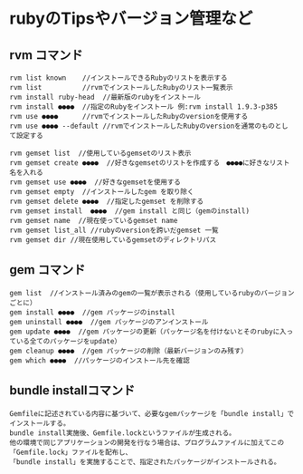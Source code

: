 # rubyのTipsやバージョン管理など

## rvm コマンド


    rvm list known    //インストールできるRubyのリストを表示する
    rvm list          //rvmでインストールしたRubyのリスト一覧表示
    rvm install ruby-head  //最新版のrubyをインストール
    rvm install ●●●●  //指定のRubyをインストール 例:rvm install 1.9.3-p385
    rvm use ●●●●      //rvmでインストールしたRubyのversionを使用する
    rvm use ●●●● --default //rvmでインストールしたRubyのversionを通常のものとして設定する

    rvm gemset list  //使用しているgemsetのリスト表示
    rvm gemset create ●●●●  //好きなgemsetのリストを作成する　●●●●に好きなリスト名を入れる
    rvm gemset use ●●●●  //好きなgemsetを使用する
    rvm gemset empty  //インストールしたgem を取り除く
    rvm gemset delete ●●●●  //指定したgemset を削除する
    rvm gemset install  ●●●●  //gem install と同じ（gemのinstall)
    rvm gemset name  //現在使っているgemset name
    rvm gemset list_all //rubyのversionを跨いだgemset 一覧
    rvm gemset dir //現在使用しているgemsetのディレクトリパス

## gem コマンド

    gem list  //インストール済みのgemの一覧が表示される（使用しているrubyのバージョンごとに）
    gem install ●●●●  //gem パッケージのinstall 
    gem uninstall ●●●●  //gem パッケージのアンインストール
    gem update ●●●●  //gem パッケージの更新（パッケージ名を付けないとそのrubyに入っている全てのパッケージをupdate）
    gem cleanup ●●●●  //gem パッケージの削除（最新バージョンのみ残す）
    gem which ●●●●  //パッケージのインストール先を確認

## bundle installコマンド

    Gemfileに記述されている内容に基づいて、必要なgemパッケージを「bundle install」でインストールする。
    bundle install実施後、Gemfile.lockというファイルが生成される。
    他の環境で同じアプリケーションの開発を行なう場合は、プログラムファイルに加えてこの「Gemfile.lock」ファイルを配布し、
    「bundle install」を実施することで、指定されたパッケージがインストールされる。


